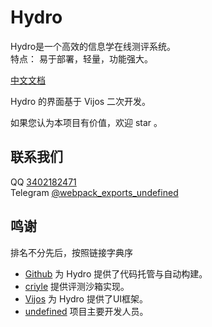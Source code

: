 # Hydro

Hydro是一个高效的信息学在线测评系统。  
特点： 易于部署，轻量，功能强大。  

[中文文档](wiki/admin/deploy.md)

Hydro 的界面基于 Vijos 二次开发。

如果您认为本项目有价值，欢迎 star 。  

## 联系我们

QQ [3402182471](tencent://AddContact/?uin=3402182471&subcmd=all)  
Telegram [@webpack_exports_undefined](https://t.me/webpack_exports_undefined)  

## 鸣谢

排名不分先后，按照链接字典序  

- [Github](https://github.com/) 为 Hydro 提供了代码托管与自动构建。  
- [criyle](https://github.com/criyle) 提供评测沙箱实现。  
- [Vijos](https://github.com/vijos/vj4) 为 Hydro 提供了UI框架。  
- [undefined](https://masnn.io:38443/) 项目主要开发人员。  
